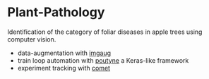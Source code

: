 # Plant-Pathology

Identification of the category of foliar diseases in apple trees using computer vision.

- data-augmentation with [imgaug](https://imgaug.readthedocs.io/en/latest/)
- train loop automation with [poutyne](https://poutyne.org/) a Keras-like framework 
- experiment tracking with [comet](https://www.comet.ml/site/)
